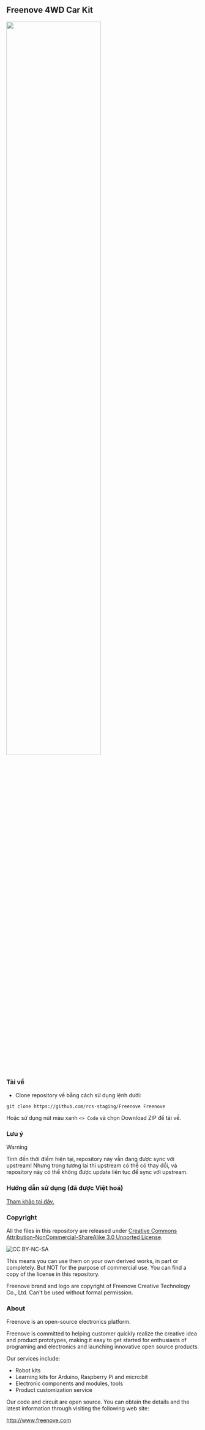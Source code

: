 ## Freenove 4WD Car Kit

<img src='Images/freenove-4wd-car.png' width='70%'/>

### Tải về 

* Clone repository về bằng cách sử dụng lệnh dưới:

```
git clone https://github.com/rcs-staging/Freenove Freenove
```

Hoặc sử dụng nút màu xanh `<> Code` và chọn Download ZIP để tải về.

### Lưu ý
> [!WARNING]
> Tính đến thời điểm hiện tại, repository này vẫn đang được sync với upstream! Nhưng trong tương lai thì upstream có thể có thay đổi, và repository này có thể không được update liên tục để sync với upstream.

### Hướng dẫn sử dụng (đã được Việt hoá)
[Tham khảo tại đây.](https://github.com/rcs-staging/Freenove/blob/master/quickstartguide_vi.md)

### Copyright

All the files in this repository are released under [Creative Commons Attribution-NonCommercial-ShareAlike 3.0 Unported License](http://creativecommons.org/licenses/by-nc-sa/3.0/).

![CC BY-NC-SA](https://i.creativecommons.org/l/by-nc-sa/3.0/88x31.png)

This means you can use them on your own derived works, in part or completely. But NOT for the purpose of commercial use.
You can find a copy of the license in this repository.

Freenove brand and logo are copyright of Freenove Creative Technology Co., Ltd. Can't be used without formal permission.

### About

Freenove is an open-source electronics platform.

Freenove is committed to helping customer quickly realize the creative idea and product prototypes, making it easy to get started for enthusiasts of programing and electronics and launching innovative open source products.

Our services include:

* Robot kits
* Learning kits for Arduino, Raspberry Pi and micro:bit
* Electronic components and modules, tools
* Product customization service

Our code and circuit are open source. You can obtain the details and the latest information through visiting the following web site:

http://www.freenove.com